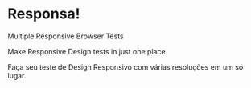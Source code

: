 Responsa!
=========

Multiple Responsive Browser Tests

Make Responsive Design tests in just one place.

Faça seu teste de Design Responsivo com várias resoluções em um só lugar.